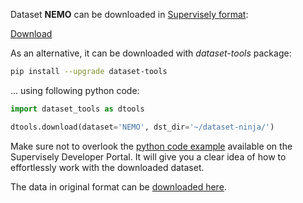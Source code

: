 Dataset **NEMO** can be downloaded in [Supervisely format](https://developer.supervisely.com/api-references/supervisely-annotation-json-format):

 [Download](https://assets.supervisely.com/supervisely-supervisely-assets-public/teams_storage/K/6/fN/3JfKA99yu65iBjQ9TDGvJMS7uc0He4bpj3UxaEr7J03TV2gFeWvOV3oItjurxKgqfRIfukPp1OOJxDHgH9SAaZa19GYt8yNF75OyjbLK2tnaN6OH0VXJTwskW3JJ.tar)

As an alternative, it can be downloaded with *dataset-tools* package:
``` bash
pip install --upgrade dataset-tools
```

... using following python code:
``` python
import dataset_tools as dtools

dtools.download(dataset='NEMO', dst_dir='~/dataset-ninja/')
```
Make sure not to overlook the [python code example](https://developer.supervisely.com/getting-started/python-sdk-tutorials/iterate-over-a-local-project) available on the Supervisely Developer Portal. It will give you a clear idea of how to effortlessly work with the downloaded dataset.

The data in original format can be [downloaded here](https://www.kaggle.com/datasets/werus23/nevada-smoke-detection-data/download?datasetVersionNumber=1).